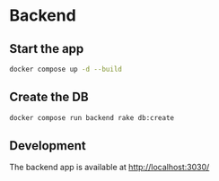 # Backend

## Start the app

```sh
docker compose up -d --build
```

## Create the DB

```sh
docker compose run backend rake db:create
```

## Development

The backend app is available at <http://localhost:3030/>
